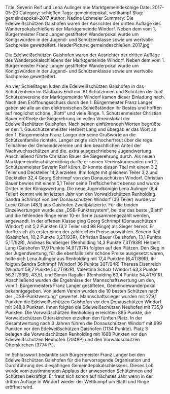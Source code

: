 Title: Severin Reif und Lena Aulinger nue Marktgemeindekönige
Date: 2017-05-20
Category: schießen
Tags: gemeindepokal, wettkampf
Slug: gemeindepokal-2017
Author: Nadine Lohmeier
Summary: Die Edelweißschützen Gaishofen waren der Ausrichter der dritten Auflage des Wanderpokalschießens der Marktgemeinde Windorf. Neben dem vom 1. Bürgermeister Franz Langer gestifteten Wanderpokal wurde um Königswürden in der Jugend- und Schützenklasse sowie um wertvolle Sachpreise gewetteifert.
HeaderPicture: gemeindeschießen_2017.jpg

Die Edelweißschützen Gaishofen waren der Ausrichter der dritten Auflage des Wanderpokalschießens der Marktgemeinde Windorf. Neben dem vom 1. Bürgermeister Franz Langer gestifteten Wanderpokal wurde um Königswürden in der Jugend- und Schützenklasse sowie um wertvolle Sachpreise gewetteifert.

An vier Schießtagen luden die Edelweißschützen Gaishofen in das Schützenheim im Gasthaus Endl ein. 81 Schützinnen und Schützen der fünf Schützenvereine der Marktgemeinde Windorf kamen dieser Einladung nach. Nach dem Eröffnungsschuss durch den 1. Bürgermeister Franz Langer gaben sie alle an den elektronischen Schießständen ihr Bestes und hofften auf möglichst schöne „Blattl“ und viele Ringe. 1. Schützenmeister Christian Bauer eröffnete die Siegerehrung im vollen Vereinslokal der Edelweißschützen Gaishofen. Nach seinen einführenden Worten begrüßte er den 1. Gauschützenmeister Herbert Lang und übergab er das Wort an den 1. Bürgermeister Franz Langer der seine Grußworte an die Schützenfamilie richtete. Langer zeigte sich hocherfreut über die rege Teilnahme der Gemeindevereine und den beachtlichen Anteil der Nachwuchsschützen und die. extra ausgeschriebene Jugendwertung. Anschließend führte Christian Bauer die Siegerehrung durch. Als neuen Marktgemeindeschützenkönig durfte er seinen Vereinskameraden und 2. Schützenmeister Severin Reif küren. Er konnte diesen Titel mit einem 3,2 Teiler und Deckteiler 14,2.erzielen. Ihm folgte mit gleichem Teiler 3,2 und Deckteiler 32,4 Georg Schrimpf von den Donauschützen Windorf. Christian Bauer bewies mit einem 5,1 Teiler seine Treffsicherheit ebenso und wurde Dritter in der Königswertung. Die neue Jugendkönigin Lena Aulinger (6,4 Teiler) kommt wie im letzten Jahr von den Vorwaldschützen Renholding. Sandra Schrimpf von den Donauschützen Windorf (30 Teiler) wurde vor Lucie Gilian (48,1) aus Gaishofen Zweitplatzierte. Für die beiden Einzelwertungen wurde das „DSB-Punktesystem“, bei der das beste „Blattl“ und die fehlenden Ringe einer 10-er Serie zusammengezählt werden, angewandt. In der offenen Klasse ging Georg Schrimpf (Donauschützen Windorf) mit 5,2 Punkten (3,2 Teiler und 98 Ringe) als Sieger hervor. Er durfte sich als erster einen der zahlreichen Preise auswählen. Severin Reif (Gaishofen, 10,2 Punkte 3,2T/93R), Christian Bauer (Gaishofen, 13,1 Punkte 5,1T/92R), Andreas Bumberger (Renholding 14,3 Punkte 7,3T/93R) Herbert Lang (Gaishofen 17,9 Punkte 14,9T/97R) folgten auf den Plätzen. Den Sieg in der Jugendwertung, für die ebenfalls sehr schöne Preise ausgesetzt waren, holte sich Lena Aulinger aus Renholding mit 17,4 Punkten (6,4T/89R), ihr folgten Sandra Schrimpf (Windorf 36 Punkte 30T/94R) Theresa Eisenreich (Windorf 58,7 Punkte 50,7T/92R), Valentina Scholz (Windorf 63,3 Punkte 56,3T/93R), 43,5),  und Simon Ragaller (Renholding 63,4 Punkte 54,4T/91R). Abschließend wurden die Ergebnisse der Mannschaftswertung um den, vom 1. Bürgermeisters Franz Langer gestifteten, Gemeindewanderpokal bekanntgegeben. Von jedem Verein wurden die 10 besten Schützen nach der „DSB-Punktwertung“ gewertet. Mannschaftssieger wurden mit 279,1 Punkten die Edelweißschützen Gaishofen vor den Donauschützen Windorf mit 348,8 Punkten. Ihnen folgten die Edelweißschützen Neuhofen mit 735,9 Punkten. Die Vorwaldschützen Renholding erreichten 885 Punkte, die Vorwaldschützen Otterskirchen erzielten den fünften Platz. In der Gesamtwertung nach 3 Jahren führen die Donauschützen Windorf mit  999 Punkten vor den Edelweißschützen Gaishofen (1134 Punkte). Platz 3 belegen die Vorwaldschützen Renholding mit 1688 Punkten vor den Edelweißschützen Neuhofen (2048P) und den Vorwaldschützen Otterskirchen (3774 P.).

Im Schlusswort bedankte sich Bürgermeister Franz Langer bei den Edelweißschützen Gaishofen für die hervorragende Organisation und Durchführung des diesjährigen Gemeindepokalschiessens. Dieses Lob wurde vom zustimmenden Applaus der anwesenden Schützinnen und Schützen bekräftigt. Er freut sich schon auf nächstes Jahr wenn in der dritten Auflage in Windorf wieder der Wettkampf um Blattl und Ringe eröffnet wird.